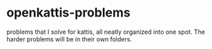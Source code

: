 # openkattis-problems
problems that I solve for kattis, all neatly organized into one spot. The harder problems will be in their own folders. 
